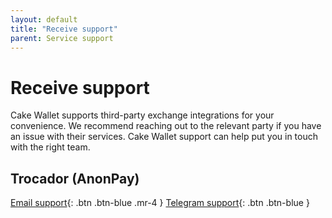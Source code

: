```yaml
---
layout: default
title: "Receive support"
parent: Service support
---
```


# Receive support

Cake Wallet supports third-party exchange integrations for your convenience. We recommend reaching out to the relevant party if you have an issue with their services. Cake Wallet support can help put you in touch with the right team.

## Trocador (AnonPay)

[Email support](mailto:mail@trocador.app){: .btn .btn-blue .mr-4 }
[Telegram support](https://t.me/TrocadorApp){: .btn .btn-blue }
